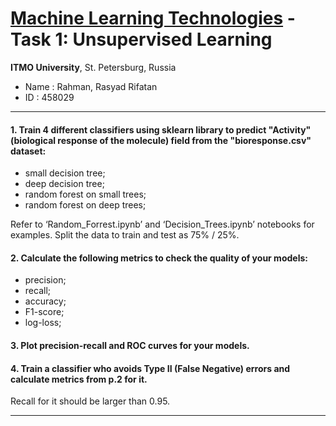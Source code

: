  # <ins>**Machine Learning Technologies</ins> - Task 1**: Unsupervised Learning
__ITMO University__, St. Petersburg, Russia
- Name    : Rahman, Rasyad Rifatan <br>
- ID      : 458029
---
#### **1. Train 4 different classifiers using sklearn library to predict "Activity" (biological response of the molecule) field from the "bioresponse.csv" dataset:**

- small decision tree;
- deep decision tree;
- random forest on small trees;
- random forest on deep trees;

Refer to ‘Random_Forrest.ipynb’ and ‘Decision_Trees.ipynb’ notebooks for examples. Split the data to train and test as 75% / 25%.
#### **2. Calculate the following metrics to check the quality of your models:**

- precision;
- recall;
- accuracy;
- F1-score;
- log-loss;
#### **3. Plot precision-recall and ROC curves for your models.**
#### **4. Train a classifier who avoids Type II (False Negative) errors and calculate metrics from p.2 for it.**

Recall for it should be larger than 0.95.

---